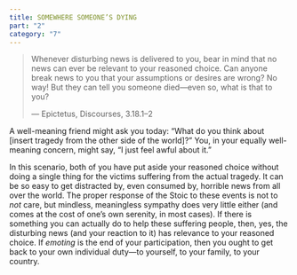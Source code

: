 ```yaml
---
title: SOMEWHERE SOMEONE’S DYING
part: "2"
category: "7"
---
```


> Whenever disturbing news is delivered to you, bear in mind that no news can ever be relevant to your reasoned choice. Can anyone break news to you that your assumptions or desires are wrong? No way! But they can tell you someone died—even so, what is that to you?
>
> — Epictetus, Discourses, 3.18.1–2

A well-meaning friend might ask you today: “What do you think about [insert tragedy from the other side of the world]?” You, in your equally well-meaning concern, might say, “I just feel awful about it.”

In this scenario, both of you have put aside your reasoned choice without doing a single thing for the victims suffering from the actual tragedy. It can be so easy to get distracted by, even consumed by, horrible news from all over the world. The proper response of the Stoic to these events is not to _not_ care, but mindless, meaningless sympathy does very little either (and comes at the cost of one’s own serenity, in most cases). If there is something you can actually do to help these suffering people, then, yes, the disturbing news (and your reaction to it) has relevance to your reasoned choice. If _emoting_ is the end of your participation, then you ought to get back to your own individual duty—to yourself, to your family, to your country.
